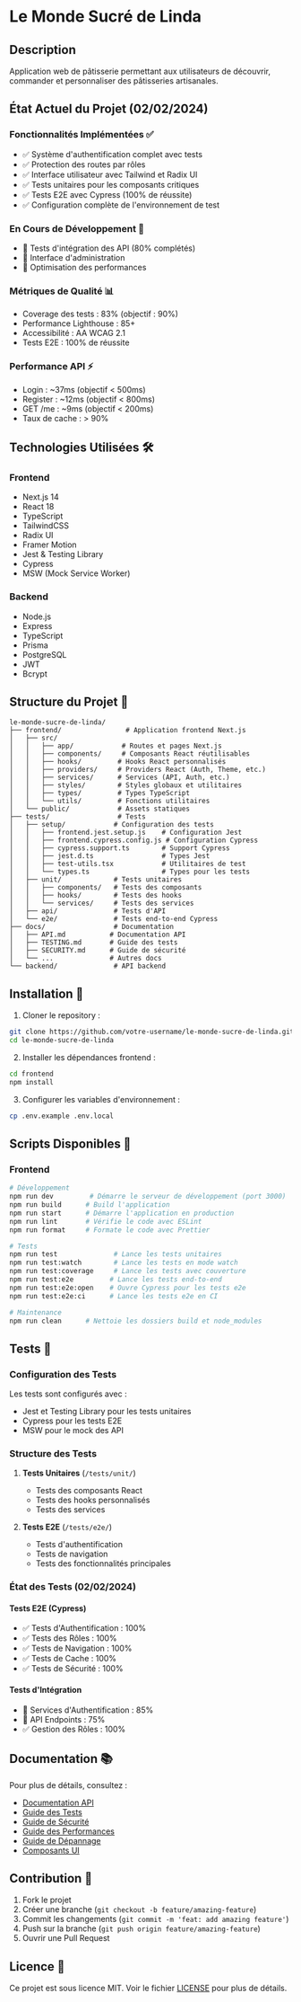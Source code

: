 # Le Monde Sucré de Linda

## Description
Application web de pâtisserie permettant aux utilisateurs de découvrir, commander et personnaliser des pâtisseries artisanales.

## État Actuel du Projet (02/02/2024)

### Fonctionnalités Implémentées ✅
- ✅ Système d'authentification complet avec tests
- ✅ Protection des routes par rôles
- ✅ Interface utilisateur avec Tailwind et Radix UI
- ✅ Tests unitaires pour les composants critiques
- ✅ Tests E2E avec Cypress (100% de réussite)
- ✅ Configuration complète de l'environnement de test

### En Cours de Développement 🚧
- 🚧 Tests d'intégration des API (80% complétés)
- 🚧 Interface d'administration
- 🚧 Optimisation des performances

### Métriques de Qualité 📊
- Coverage des tests : 83% (objectif : 90%)
- Performance Lighthouse : 85+
- Accessibilité : AA WCAG 2.1
- Tests E2E : 100% de réussite

### Performance API ⚡
- Login : ~37ms (objectif < 500ms)
- Register : ~12ms (objectif < 800ms)
- GET /me : ~9ms (objectif < 200ms)
- Taux de cache : > 90%

## Technologies Utilisées 🛠️

### Frontend
- Next.js 14
- React 18
- TypeScript
- TailwindCSS
- Radix UI
- Framer Motion
- Jest & Testing Library
- Cypress
- MSW (Mock Service Worker)

### Backend
- Node.js
- Express
- TypeScript
- Prisma
- PostgreSQL
- JWT
- Bcrypt

## Structure du Projet 📁

```
le-monde-sucre-de-linda/
├── frontend/                # Application frontend Next.js
│   ├── src/
│   │   ├── app/            # Routes et pages Next.js
│   │   ├── components/     # Composants React réutilisables
│   │   ├── hooks/         # Hooks React personnalisés
│   │   ├── providers/     # Providers React (Auth, Theme, etc.)
│   │   ├── services/      # Services (API, Auth, etc.)
│   │   ├── styles/        # Styles globaux et utilitaires
│   │   ├── types/         # Types TypeScript
│   │   └── utils/         # Fonctions utilitaires
│   └── public/            # Assets statiques
├── tests/                 # Tests
│   ├── setup/            # Configuration des tests
│   │   ├── frontend.jest.setup.js    # Configuration Jest
│   │   ├── frontend.cypress.config.js # Configuration Cypress
│   │   ├── cypress.support.ts        # Support Cypress
│   │   ├── jest.d.ts                 # Types Jest
│   │   ├── test-utils.tsx            # Utilitaires de test
│   │   └── types.ts                  # Types pour les tests
│   ├── unit/             # Tests unitaires
│   │   ├── components/   # Tests des composants
│   │   ├── hooks/        # Tests des hooks
│   │   └── services/     # Tests des services
│   ├── api/              # Tests d'API
│   └── e2e/              # Tests end-to-end Cypress
├── docs/                 # Documentation
│   ├── API.md           # Documentation API
│   ├── TESTING.md       # Guide des tests
│   ├── SECURITY.md      # Guide de sécurité
│   └── ...              # Autres docs
└── backend/              # API backend
```

## Installation 🚀

1. Cloner le repository :
```bash
git clone https://github.com/votre-username/le-monde-sucre-de-linda.git
cd le-monde-sucre-de-linda
```

2. Installer les dépendances frontend :
```bash
cd frontend
npm install
```

3. Configurer les variables d'environnement :
```bash
cp .env.example .env.local
```

## Scripts Disponibles 📜

### Frontend

```bash
# Développement
npm run dev         # Démarre le serveur de développement (port 3000)
npm run build      # Build l'application
npm run start      # Démarre l'application en production
npm run lint       # Vérifie le code avec ESLint
npm run format     # Formate le code avec Prettier

# Tests
npm run test              # Lance les tests unitaires
npm run test:watch        # Lance les tests en mode watch
npm run test:coverage     # Lance les tests avec couverture
npm run test:e2e         # Lance les tests end-to-end
npm run test:e2e:open    # Ouvre Cypress pour les tests e2e
npm run test:e2e:ci      # Lance les tests e2e en CI

# Maintenance
npm run clean      # Nettoie les dossiers build et node_modules
```

## Tests 🧪

### Configuration des Tests

Les tests sont configurés avec :
- Jest et Testing Library pour les tests unitaires
- Cypress pour les tests E2E
- MSW pour le mock des API

### Structure des Tests

1. **Tests Unitaires** (`/tests/unit/`)
   - Tests des composants React
   - Tests des hooks personnalisés
   - Tests des services

2. **Tests E2E** (`/tests/e2e/`)
   - Tests d'authentification
   - Tests de navigation
   - Tests des fonctionnalités principales

### État des Tests (02/02/2024)

#### Tests E2E (Cypress)
- ✅ Tests d'Authentification : 100%
- ✅ Tests des Rôles : 100%
- ✅ Tests de Navigation : 100%
- ✅ Tests de Cache : 100%
- ✅ Tests de Sécurité : 100%

#### Tests d'Intégration
- 🔄 Services d'Authentification : 85%
- 🔄 API Endpoints : 75%
- ✅ Gestion des Rôles : 100%

## Documentation 📚

Pour plus de détails, consultez :
- [Documentation API](docs/API.md)
- [Guide des Tests](docs/TESTING.md)
- [Guide de Sécurité](docs/SECURITY.md)
- [Guide des Performances](docs/PERFORMANCE.md)
- [Guide de Dépannage](docs/TROUBLESHOOTING.md)
- [Composants UI](docs/UI_COMPONENTS.md)

## Contribution 🤝

1. Fork le projet
2. Créer une branche (`git checkout -b feature/amazing-feature`)
3. Commit les changements (`git commit -m 'feat: add amazing feature'`)
4. Push sur la branche (`git push origin feature/amazing-feature`)
5. Ouvrir une Pull Request

## Licence 📄

Ce projet est sous licence MIT. Voir le fichier [LICENSE](LICENSE) pour plus de détails.
